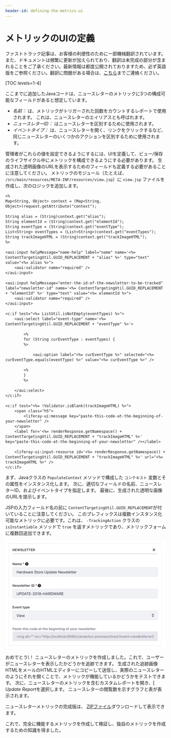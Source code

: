 ```yaml
---
header-id: defining-the-metrics-ui
---
```


# メトリックのUIの定義

<p class="alert alert-info"><span class="wysiwyg-color-blue120">ファストトラック記事は、お客様の利便性のために一部機械翻訳されています。また、ドキュメントは頻繁に更新が加えられており、翻訳は未完成の部分が含まれることをご了承ください。最新情報は都度公開されておりますため、必ず英語版をご参照ください。翻訳に問題がある場合は、<a href="mailto:support-content-jp@liferay.com">こちら</a>までご連絡ください。</span></p>

[TOC levels=1-4]

ここまでに追加したJavaコードは、ニュースレターのメトリックに3つの構成可能なフィールドがあると想定しています。

  - *名前：* は、メトリックがトリガーされた回数をカウントするレポートで使用されます。 これは、ニュースレターのエイリアスとも呼ばれます。
  - *ニュースレターID：* はニュースレターを区別するために使用されます。
  - *イベントタイプ：* は、ニュースレターを開く、リンクをクリックするなど、同じニュースレターのいくつかのアクションを区別するために使用されます。

管理者がこれらの値を設定できるようにするには、UIを定義して、ビュー/保存のライフサイクル中にメトリックを構成できるようにする必要があります。 生成された透明画像のURLを表示するためのフィールドも定義する必要があることに注意してください。 メトリックのモジュール（たとえば、 `/src/main/resources/META-INF/resources/view.jsp`）に `view.jsp` ファイルを作成し、次のロジックを追加します。

``` markup
<%
Map<String, Object> context = (Map<String, Object>)request.getAttribute("context");

String alias = (String)context.get("alias");
String elementId = (String)context.get("elementId");
String eventType = (String)context.get("eventType");
List<String> eventTypes = (List<String>)context.get("eventTypes");
String trackImageHTML = (String)context.get("trackImageHTML");
%>

<aui:input helpMessage="name-help" label="name" name='<%= ContentTargetingUtil.GUID_REPLACEMENT + "alias" %>' type="text" value="<%= alias %>">
    <aui:validator name="required" />
</aui:input>

<aui:input helpMessage="enter-the-id-of-the-newsletter-to-be-tracked" label="newsletter-id" name='<%= ContentTargetingUtil.GUID_REPLACEMENT + "elementId" %>' type="text" value="<%= elementId %>">
    <aui:validator name="required" />
</aui:input>

<c:if test="<%= ListUtil.isNotEmpty(eventTypes) %>">
    <aui:select label="event-type" name='<%= ContentTargetingUtil.GUID_REPLACEMENT + "eventType" %>'>

        <%
        for (String curEventType : eventTypes) {
        %>

            <aui:option label="<%= curEventType %>" selected="<%= curEventType.equals(eventType) %>" value="<%= curEventType %>" />

        <%
        }
        %>

    </aui:select>
</c:if>

<c:if test="<%= !Validator.isBlank(trackImageHTML) %>">
    <span class="h5">
        <liferay-ui:message key="paste-this-code-at-the-beginning-of-your-newsletter" />
    </span>
    <label for='<%= renderResponse.getNamespace() + ContentTargetingUtil.GUID_REPLACEMENT + "trackImageHTML" %>' key="paste-this-code-at-the-beginning-of-your-newsletter" /></label>

    <liferay-ui:input-resource id='<%= renderResponse.getNamespace() + ContentTargetingUtil.GUID_REPLACEMENT + "trackImageHTML" %>' url="<%= trackImageHTML %>" />
</c:if>
```

まず、Javaクラスの `PopulateContext` メソッドで構成した `コンテキスト` 変数とその属性をインスタンス化します。 次に、適切なフィールドの名前、ニュースレターID、およびイベントタイプを指定します。 最後に、生成された透明な画像のURLを提示します。

JSPの入力フィールド名の前に `ContentTargetingUtil.GUID_REPLACEMENT`が付いていることに注意してください。 このプレフィックスは複数インスタンス化可能なメトリックに必要です。これは、 `-TrackingAction` クラスの `isInstantiable` メソッドで `true` を返すメトリックであり、メトリックフォームに複数回追加できます。

![図1：メトリックを保存したら、生成された透過画像のURLをニュースレターのHTMLにコピーして、誰がそれを表示したかを追跡できます。](../../../images-dxp/metric-generated-url.png)

おめでとう\！ ニュースレターのメトリックを作成しました。これで、ユーザーがニュースレターを表示したかどうかを追跡できます。 生成された追跡画像HTMLをメールのHTMLエディターにコピーして送信し、実際のニュースレターのようにそれを開くことで、メトリックが機能しているかどうかをテストできます。 次に、ニュースレターのメトリックを含むカスタムレポートを開き、[ *Update Report*を選択します。 ニュースレターの閲覧数を示すグラフと表が表示されます。

ニュースレターメトリックの完成版は、 [ZIPファイル](https://portal.liferay.dev/documents/113763090/114000653/newsletter-7-1.zip/47e5b490-dd9d-9201-8abd-09b534ff7507?t=1565967901027)ダウンロードして表示できます。

これで、完全に機能するメトリックを作成して検証し、独自のメトリックを作成するための知識を得ました。
